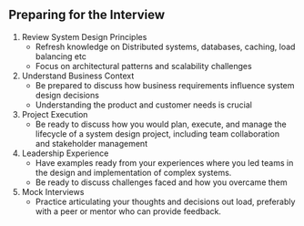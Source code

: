 
## Preparing for the Interview

1. Review System Design Principles
    + Refresh knowledge on Distributed systems, databases, caching, load balancing etc
    + Focus on architectural patterns and scalability challenges
2. Understand Business Context
    + Be prepared to discuss how business requirements influence system design decisions
    + Understanding the product and customer needs is crucial
3. Project Execution
   + Be ready to discuss how you would plan, execute, and manage the lifecycle of a system design project, 
     including team collaboration and stakeholder management
4. Leadership Experience
   + Have examples ready from your experiences where you led teams in the design and implementation of complex systems.
   + Be ready to discuss challenges faced and how you overcame them
5. Mock Interviews
   + Practice articulating your thoughts and decisions out load, preferably with a peer or mentor who can provide feedback.